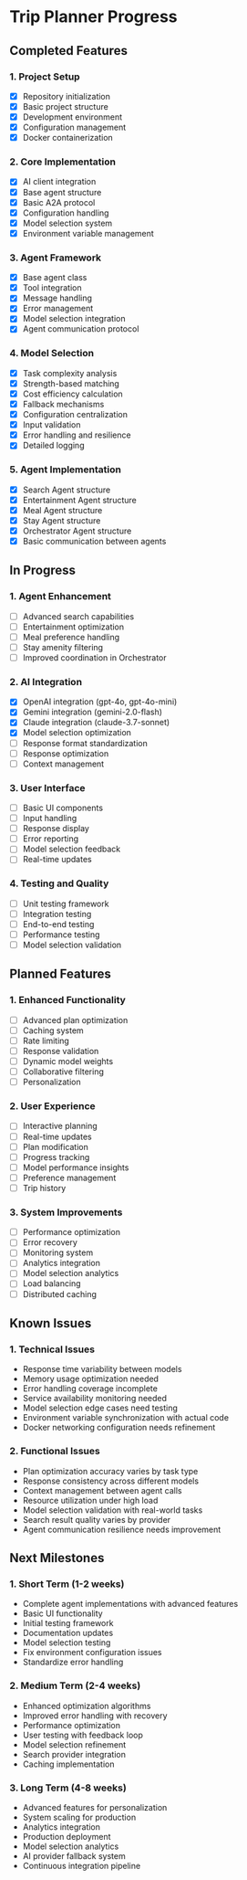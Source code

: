 # Trip Planner Progress

## Completed Features

### 1. Project Setup

- [x] Repository initialization
- [x] Basic project structure
- [x] Development environment
- [x] Configuration management
- [x] Docker containerization

### 2. Core Implementation

- [x] AI client integration
- [x] Base agent structure
- [x] Basic A2A protocol
- [x] Configuration handling
- [x] Model selection system
- [x] Environment variable management

### 3. Agent Framework

- [x] Base agent class
- [x] Tool integration
- [x] Message handling
- [x] Error management
- [x] Model selection integration
- [x] Agent communication protocol

### 4. Model Selection

- [x] Task complexity analysis
- [x] Strength-based matching
- [x] Cost efficiency calculation
- [x] Fallback mechanisms
- [x] Configuration centralization
- [x] Input validation
- [x] Error handling and resilience
- [x] Detailed logging

### 5. Agent Implementation

- [x] Search Agent structure
- [x] Entertainment Agent structure
- [x] Meal Agent structure
- [x] Stay Agent structure
- [x] Orchestrator Agent structure
- [x] Basic communication between agents

## In Progress

### 1. Agent Enhancement

- [ ] Advanced search capabilities
- [ ] Entertainment optimization
- [ ] Meal preference handling
- [ ] Stay amenity filtering
- [ ] Improved coordination in Orchestrator

### 2. AI Integration

- [x] OpenAI integration (gpt-4o, gpt-4o-mini)
- [x] Gemini integration (gemini-2.0-flash)
- [x] Claude integration (claude-3.7-sonnet)
- [x] Model selection optimization
- [ ] Response format standardization
- [ ] Response optimization
- [ ] Context management

### 3. User Interface

- [ ] Basic UI components
- [ ] Input handling
- [ ] Response display
- [ ] Error reporting
- [ ] Model selection feedback
- [ ] Real-time updates

### 4. Testing and Quality

- [ ] Unit testing framework
- [ ] Integration testing
- [ ] End-to-end testing
- [ ] Performance testing
- [ ] Model selection validation

## Planned Features

### 1. Enhanced Functionality

- [ ] Advanced plan optimization
- [ ] Caching system
- [ ] Rate limiting
- [ ] Response validation
- [ ] Dynamic model weights
- [ ] Collaborative filtering
- [ ] Personalization

### 2. User Experience

- [ ] Interactive planning
- [ ] Real-time updates
- [ ] Plan modification
- [ ] Progress tracking
- [ ] Model performance insights
- [ ] Preference management
- [ ] Trip history

### 3. System Improvements

- [ ] Performance optimization
- [ ] Error recovery
- [ ] Monitoring system
- [ ] Analytics integration
- [ ] Model selection analytics
- [ ] Load balancing
- [ ] Distributed caching

## Known Issues

### 1. Technical Issues

- Response time variability between models
- Memory usage optimization needed
- Error handling coverage incomplete
- Service availability monitoring needed
- Model selection edge cases need testing
- Environment variable synchronization with actual code
- Docker networking configuration needs refinement

### 2. Functional Issues

- Plan optimization accuracy varies by task type
- Response consistency across different models
- Context management between agent calls
- Resource utilization under high load
- Model selection validation with real-world tasks
- Search result quality varies by provider
- Agent communication resilience needs improvement

## Next Milestones

### 1. Short Term (1-2 weeks)

- Complete agent implementations with advanced features
- Basic UI functionality
- Initial testing framework
- Documentation updates
- Model selection testing
- Fix environment configuration issues
- Standardize error handling

### 2. Medium Term (2-4 weeks)

- Enhanced optimization algorithms
- Improved error handling with recovery
- Performance optimization
- User testing with feedback loop
- Model selection refinement
- Search provider integration
- Caching implementation

### 3. Long Term (4-8 weeks)

- Advanced features for personalization
- System scaling for production
- Analytics integration
- Production deployment
- Model selection analytics
- AI provider fallback system
- Continuous integration pipeline
